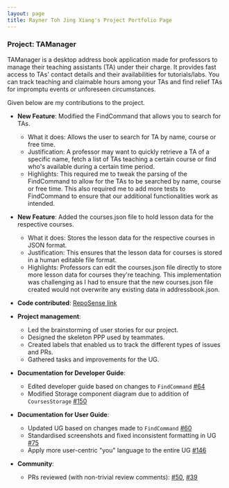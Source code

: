 ```yaml
---
layout: page
title: Rayner Toh Jing Xiang's Project Portfolio Page
---
```


### Project: TAManager

TAManager is a desktop address book application made for professors to manage their teaching assistants (TA) under their charge. It provides fast access to TAs' contact details and their availabilities for tutorials/labs. You can track teaching and claimable hours among your TAs and find relief TAs for impromptu events or unforeseen circumstances.

Given below are my contributions to the project.

* **New Feature**: Modified the FindCommand that allows you to search for TAs.
    * What it does: Allows the user to search for TA by name, course or free time.
    * Justification: A professor may want to quickly retrieve a TA of a specific name, fetch a list of TAs teaching a certain course or find who's available during a certain time period.
    * Highlights: This required me to tweak the parsing of the FindCommand to allow for the TAs to be searched by name, course or free time.
      This also required me to add more tests to FindCommand to ensure that our additional functionalities work as intended.

* **New Feature**: Added the courses.json file to hold lesson data for the respective courses.
    * What it does: Stores the lesson data for the respective courses in JSON format.
    * Justification: This ensures that the lesson data for courses is stored in a human editable file format.
    * Highlights: Professors can edit the courses.json file directly to store more lesson data for courses they're teaching.
      This implementation was challenging as I had to ensure that the new courses.json file created would not overwrite any existing data in addressbook.json.


* **Code contributed**: [RepoSense link](https://nus-cs2103-ay2324s1.github.io/tp-dashboard/?search=raynertjx&breakdown=true)


* **Project management**:
    * Led the brainstorming of user stories for our project.
    * Designed the skeleton PPP used by teammates.
    * Created labels that enabled us to track the different types of issues and PRs.
    * Gathered tasks and improvements for the UG.

* **Documentation for Developer Guide**:
    * Edited developer guide based on changes to `FindCommand` [\#64](https://github.com/AY2324S1-CS2103T-T10-1/tp/pull/64)
    * Modified Storage component diagram due to addition of `CoursesStorage` [\#150](https://github.com/AY2324S1-CS2103T-T10-1/tp/pull/150)

* **Documentation for User Guide**:
    * Updated UG based on changes made to `FindCommand` [\#60](https://github.com/AY2324S1-CS2103T-T10-1/tp/pull/60)
    * Standardised screenshots and fixed inconsistent formatting in UG [\#75](https://github.com/AY2324S1-CS2103T-T10-1/tp/pull/75)
    * Apply more user-centric "you" language to the entire UG [\#146](https://github.com/AY2324S1-CS2103T-T10-1/tp/pull/146)

* **Community**:
    * PRs reviewed (with non-trivial review comments): [\#50](https://github.com/AY2324S1-CS2103T-T10-1/tp/pull/50), [\#39](https://github.com/AY2324S1-CS2103T-T10-1/tp/pull/39)
